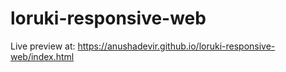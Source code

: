 # loruki-responsive-web

Live preview at: https://anushadevir.github.io/loruki-responsive-web/index.html

